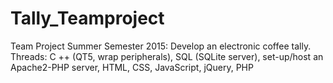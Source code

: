 # Tally_Teamproject
Team Project Summer Semester 2015: Develop an electronic coffee tally. Threads: C ++ (QT5, wrap peripherals), SQL (SQLite server), set-up/host an Apache2-PHP server, HTML, CSS, JavaScript, jQuery, PHP
